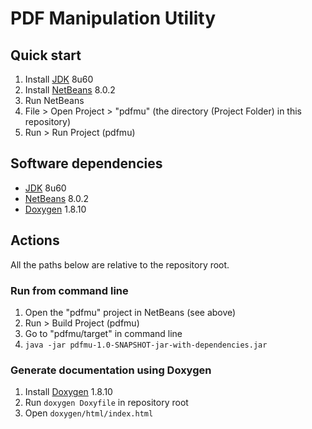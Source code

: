 # PDF Manipulation Utility

## Quick start

1. Install [JDK](http://www.oracle.com/technetwork/java/javase/downloads/index.html) 8u60
2. Install [NetBeans](https://netbeans.org/downloads/) 8.0.2
3. Run NetBeans
4. File > Open Project > "pdfmu" (the directory (Project Folder) in this repository)
5. Run > Run Project (pdfmu)

## Software dependencies

* [JDK](http://www.oracle.com/technetwork/java/javase/downloads/index.html) 8u60
* [NetBeans](https://netbeans.org/downloads/) 8.0.2
* [Doxygen](http://www.stack.nl/~dimitri/doxygen/) 1.8.10

## Actions

All the paths below are relative to the repository root.

### Run from command line

1. Open the "pdfmu" project in NetBeans (see above)
2. Run > Build Project (pdfmu)
3. Go to "pdfmu/target" in command line
4. `java -jar pdfmu-1.0-SNAPSHOT-jar-with-dependencies.jar`

### Generate documentation using Doxygen

1. Install [Doxygen](http://www.stack.nl/~dimitri/doxygen/) 1.8.10
2. Run `doxygen Doxyfile` in repository root
3. Open `doxygen/html/index.html`

